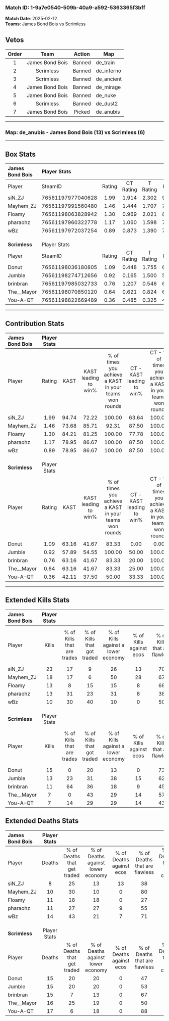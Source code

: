 ### Match ID: 1-9a7e0540-509b-40a9-a592-5363365f3bff  
**Match Date**: 2025-02-12  
**Teams**: James Bond Bois vs Scrimless  

## Vetos  

| Order | Team | Action | Map |
| :---: | :--: | :----: | --- |
| 1 | James Bond Bois | Banned | de_train |
| 2 | Scrimless | Banned | de_inferno |
| 3 | Scrimless | Banned | de_ancient |
| 4 | James Bond Bois | Banned | de_mirage |
| 5 | James Bond Bois | Banned | de_nuke |
| 6 | Scrimless | Banned | de_dust2 |
| 7 | James Bond Bois | Picked | de_anubis |

---  

### **Map**: de_anubis - James Bond Bois (13) vs Scrimless (6)  
---  

## Box Stats  

| **James Bond Bois** | Player Stats      |        |           |          |       |       |       |         |        |      |     |
| :- | :- | :-: | :-: | :-: | :-: | :-: | :-: | :-: | :-: | :-: | :-: |
| Player              | SteamID           | Rating | CT Rating | T Rating | KAST  |  ADR  | Kills | Assists | Deaths | K/D  | HS% |
| siN_ZJ              | 76561197977040628 |  1.99  |   1.914   |  2.302   | 94.74 | 121.6 |  23   |    5    |   8    | 2.88 | 26  |
| Mayhem_ZJ           | 76561197991560480 |  1.46  |   1.444   |  1.707   | 73.68 | 93.2  |  18   |    4    |   10   | 1.80 | 50  |
| Floamy              | 76561198063828942 |  1.30  |   0.969   |  2.021   | 84.21 | 94.4  |  13   |    7    |   11   | 1.18 | 76  |
| pharaohz            | 76561197960322778 |  1.17  |   1.060   |  1.598   | 78.95 | 70.7  |  13   |    5    |   11   | 1.18 | 53  |
| wBz                 | 76561197972037254 |  0.89  |   0.873   |  1.390   | 78.95 | 55.9  |  10   |    3    |   14   | 0.71 | 40  |
|                     |                   |        |           |          |       |       |       |         |        |      |     |
|                     |                   |        |           |          |       |       |       |         |        |      |     |
|                     |                   |        |           |          |       |       |       |         |        |      |     |
| **Scrimless**       | Player Stats      |        |           |          |       |       |       |         |        |      |     |
| Player              | SteamID           | Rating | CT Rating | T Rating | KAST  |  ADR  | Kills | Assists | Deaths | K/D  | HS% |
| Donut               | 76561198036180805 |  1.09  |   0.448   |  1.755   | 63.16 | 91.0  |  15   |    2    |   15   | 1.00 | 80  |
| Jumble              | 76561198274712656 |  0.92  |   0.165   |  1.500   | 57.89 | 79.0  |  13   |    3    |   15   | 0.87 | 69  |
| brinbran            | 76561197985032733 |  0.76  |   1.207   |  0.546   | 63.16 | 46.0  |  11   |    2    |   15   | 0.73 | 36  |
| The__Mayor          | 76561198070850120 |  0.64  |   0.621   |  0.824   | 63.16 | 64.6  |   7   |    7    |   16   | 0.44 | 42  |
| You-A-QT            | 76561198822669489 |  0.36  |   0.485   |  0.325   | 42.11 | 43.8  |   7   |    1    |   17   | 0.41 | 57  |
---  

## Contribution Stats  

| **James Bond Bois** | Player Stats |       |                      |                                                        |                           |                                                             |                          |                                                            |
| :- | :-: | :-: | :-: | :-: | :-: | :-: | :-: | :-: |
| Player              |    Rating    | KAST  | KAST leading to win% | % of times you achieve a KAST in your teams won rounds | CT - KAST leading to win% | CT - % of times you achieve a KAST in your teams won rounds | T - KAST leading to win% | T - % of times you achieve a KAST in your teams won rounds |
| siN_ZJ              |     1.99     | 94.74 |        72.22         |                         100.00                         |           63.64           |                           100.00                            |          85.71           |                           100.00                           |
| Mayhem_ZJ           |     1.46     | 73.68 |        85.71         |                         92.31                          |           87.50           |                           100.00                            |          83.33           |                           83.33                            |
| Floamy              |     1.30     | 84.21 |        81.25         |                         100.00                         |           77.78           |                           100.00                            |          85.71           |                           100.00                           |
| pharaohz            |     1.17     | 78.95 |        86.67         |                         100.00                         |           87.50           |                           100.00                            |          85.71           |                           100.00                           |
| wBz                 |     0.89     | 78.95 |        86.67         |                         100.00                         |           87.50           |                           100.00                            |          85.71           |                           100.00                           |
|                     |              |       |                      |                                                        |                           |                                                             |                          |                                                            |
|                     |              |       |                      |                                                        |                           |                                                             |                          |                                                            |
|                     |              |       |                      |                                                        |                           |                                                             |                          |                                                            |
| **Scrimless**       | Player Stats |       |                      |                                                        |                           |                                                             |                          |                                                            |
| Player              |    Rating    | KAST  | KAST leading to win% | % of times you achieve a KAST in your teams won rounds | CT - KAST leading to win% | CT - % of times you achieve a KAST in your teams won rounds | T - KAST leading to win% | T - % of times you achieve a KAST in your teams won rounds |
| Donut               |     1.09     | 63.16 |        41.67         |                         83.33                          |           0.00            |                            0.00                             |          55.56           |                           100.00                           |
| Jumble              |     0.92     | 57.89 |        54.55         |                         100.00                         |           50.00           |                           100.00                            |          55.56           |                           100.00                           |
| brinbran            |     0.76     | 63.16 |        41.67         |                         83.33                          |           20.00           |                           100.00                            |          57.14           |                           80.00                            |
| The__Mayor          |     0.64     | 63.16 |        41.67         |                         83.33                          |           25.00           |                           100.00                            |          50.00           |                           80.00                            |
| You-A-QT            |     0.36     | 42.11 |        37.50         |                         50.00                          |           33.33           |                           100.00                            |          40.00           |                           40.00                            |
---  

## Extended Kills Stats  

| **James Bond Bois** | Player Stats |                            |                            |                                    |                         |                              |                                 |                                       |                    |           |
| :- | :-: | :-: | :-: | :-: | :-: | :-: | :-: | :-: | :-: | :-: |
| Player              |    Kills     | % of Kills that are trades | % of Kills that got traded | % of Kills against a lower economy | % of Kills against ecos | % of Kills that are flawless | % of Kills that are close duels | % of Kills that are assisted by flash | Pistol Round Kills | AWP Kills |
| siN_ZJ              |      23      |             17             |             9              |                 26                 |           13            |              70              |                4                |                   0                   |         8          |     5     |
| Mayhem_ZJ           |      18      |             17             |             6              |                 50                 |           28            |              67              |                6                |                   0                   |         0          |     1     |
| Floamy              |      13      |             8              |             15             |                 15                 |            8            |              69              |                0                |                   8                   |         0          |     2     |
| pharaohz            |      13      |             31             |             23             |                 31                 |            8            |              38              |                8                |                   8                   |         0          |     0     |
| wBz                 |      10      |             30             |             40             |                 10                 |            0            |              50              |                0                |                  10                   |         0          |     0     |
|                     |              |                            |                            |                                    |                         |                              |                                 |                                       |                    |           |
|                     |              |                            |                            |                                    |                         |                              |                                 |                                       |                    |           |
|                     |              |                            |                            |                                    |                         |                              |                                 |                                       |                    |           |
| **Scrimless**       | Player Stats |                            |                            |                                    |                         |                              |                                 |                                       |                    |           |
| Player              |    Kills     | % of Kills that are trades | % of Kills that got traded | % of Kills against a lower economy | % of Kills against ecos | % of Kills that are flawless | % of Kills that are close duels | % of Kills that are assisted by flash | Pistol Round Kills | AWP Kills |
| Donut               |      15      |             0              |             20             |                 13                 |            0            |              73              |                0                |                   0                   |         0          |     5     |
| Jumble              |      13      |             23             |             31             |                 38                 |           15            |              62              |               23                |                   0                   |         0          |     2     |
| brinbran            |      11      |             64             |             36             |                 18                 |            9            |              45              |                0                |                   0                   |         0          |     1     |
| The__Mayor          |      7       |             0              |             43             |                 29                 |           14            |              57              |               14                |                   0                   |         0          |     1     |
| You-A-QT            |      7       |             14             |             29             |                 29                 |           14            |              43              |               29                |                   0                   |         0          |     0     |
## Extended Deaths Stats  

| **James Bond Bois** | Player Stats |                             |                                   |                          |                               |                            |                           |               |
| :- | :-: | :-: | :-: | :-: | :-: | :-: | :-: | :-: |
| Player              |    Deaths    | % of Deaths that get traded | % of Deaths against lower economy | % of Deaths against ecos | % of Deaths that are flawless | % of Deaths that are close | % of Deaths while blinded | Deaths to AWP |
| siN_ZJ              |      8       |             25              |                13                 |            13            |              38               |             25             |             0             |       0       |
| Mayhem_ZJ           |      10      |             30              |                10                 |            0             |              80               |             0              |             0             |       0       |
| Floamy              |      11      |             18              |                18                 |            0             |              27               |             27             |             0             |       0       |
| pharaohz            |      11      |             27              |                27                 |            9             |              55               |             0              |             0             |       0       |
| wBz                 |      14      |             43              |                21                 |            7             |              71               |             7              |             0             |       0       |
|                     |              |                             |                                   |                          |                               |                            |                           |               |
|                     |              |                             |                                   |                          |                               |                            |                           |               |
|                     |              |                             |                                   |                          |                               |                            |                           |               |
| **Scrimless**       | Player Stats |                             |                                   |                          |                               |                            |                           |               |
| Player              |    Deaths    | % of Deaths that get traded | % of Deaths against lower economy | % of Deaths against ecos | % of Deaths that are flawless | % of Deaths that are close | % of Deaths while blinded | Deaths to AWP |
| Donut               |      15      |             20              |                20                 |            0             |              47               |             7              |             0             |       1       |
| Jumble              |      15      |             20              |                20                 |            0             |              53               |             7              |            13             |       0       |
| brinbran            |      15      |              7              |                13                 |            0             |              67               |             7              |             0             |       3       |
| The__Mayor          |      16      |             25              |                19                 |            0             |              50               |             0              |             6             |       2       |
| You-A-QT            |      17      |              6              |                18                 |            0             |              88               |             0              |             0             |       2       |
